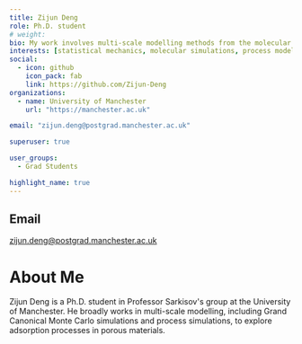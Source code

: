 ```yaml
---
title: Zijun Deng
role: Ph.D. student
# weight: 
bio: My work involves multi-scale modelling methods from the molecular level to the industrial process level.
interests: [statistical mechanics, molecular simulations, process modeling, data driven machine learning]
social:
  - icon: github
    icon_pack: fab
    link: https://github.com/Zijun-Deng
organizations:
  - name: University of Manchester
    url: "https://manchester.ac.uk"

email: "zijun.deng@postgrad.manchester.ac.uk"

superuser: true

user_groups:
  - Grad Students

highlight_name: true
---
```

## Email
zijun.deng@postgrad.manchester.ac.uk

# About Me
Zijun Deng is a Ph.D. student in Professor Sarkisov's group at the University of Manchester. He broadly works in multi-scale modelling, including Grand Canonical Monte Carlo simulations and process simulations, to explore adsorption processes in porous materials.
